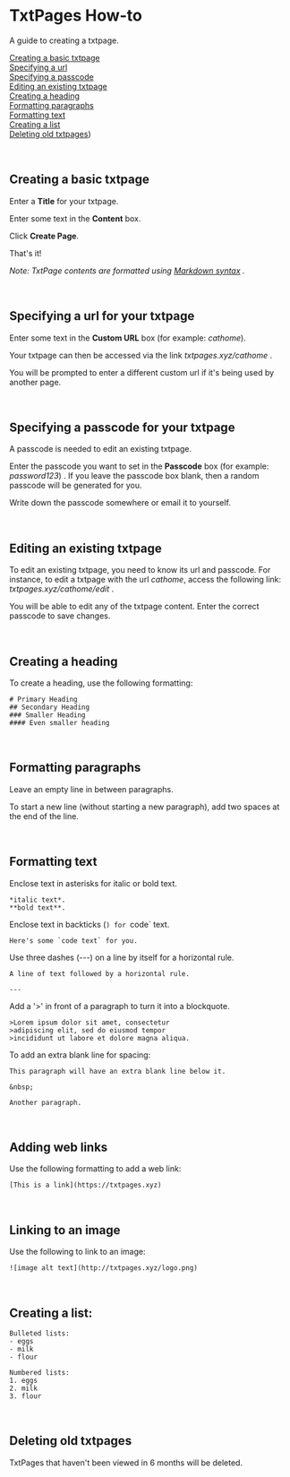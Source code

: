# TxtPages How-to

A guide to creating a txtpage.

[Creating a basic txtpage](#creating-a-basic-txtpage)  
[Specifying a url](#specifying-a-url-for-your-txtpage)  
[Specifying a passcode](#specifying-a-passcode-for-your-txtpage)  
[Editing an existing txtpage](#editing-an-existing-txtpage)  
[Creating a heading](#creating-a-heading)  
[Formatting paragraphs](#formatting-paragraphs)  
[Formatting text](#formatting-text)  
[Creating a list](#creating-a-list)  
[Deleting old txtpages](#deleting-old-txtpages))  

&nbsp;

## Creating a basic txtpage 

Enter a **Title** for your txtpage.  

Enter some text in the **Content** box.  

Click **Create Page**.

That's it!

*Note: TxtPage contents are formatted using [Markdown syntax](https://www.markdownguide.org/basic-syntax/#overview) .*

&nbsp;

## Specifying a url for your txtpage

Enter some text in the **Custom URL** box (for example: *cathome*).  

Your txtpage can then be accessed via the link *txtpages.xyz/cathome* .  

You will be prompted to enter a different custom url if it's being used by another page.

&nbsp;

## Specifying a passcode for your txtpage

A passcode is needed to edit an existing txtpage. 

Enter the passcode you want to set in the **Passcode** box (for example: *password123*) . If you leave the passcode box blank, then a random passcode will be generated for you.

Write down the passcode somewhere or email it to yourself.

&nbsp;

## Editing an existing txtpage

To edit an existing txtpage, you need to know its url and passcode. For instance, to edit a txtpage with the url *cathome*, access the following link: *txtpages.xyz/cathome/edit* .

You will be able to edit any of the txtpage content. Enter the correct passcode to save changes.

&nbsp;

## Creating a heading

To create a heading, use the following formatting:

```
# Primary Heading
## Secondary Heading
### Smaller Heading
#### Even smaller heading
```

&nbsp;

## Formatting paragraphs

Leave an empty line in between paragraphs.

To start a new line (without starting a new paragraph), add two spaces at the end of the line.

&nbsp;

## Formatting text

Enclose text in asterisks for italic or bold text.

```
*italic text*.  
**bold text**.
```

Enclose text in backticks (`) for `code` text.

```
Here's some `code text` for you.
```

Use three dashes (---) on a line by itself for a horizontal rule.

```
A line of text followed by a horizontal rule.

---

```

Add a '>' in front of a paragraph to turn it into a blockquote.

```
>Lorem ipsum dolor sit amet, consectetur
>adipiscing elit, sed do eiusmod tempor
>incididunt ut labore et dolore magna aliqua. 
```

To add an extra blank line for spacing:

```
This paragraph will have an extra blank line below it.

&nbsp;

Another paragraph.
```

&nbsp;

## Adding web links

Use the following formatting to add a web link:

```
[This is a link](https://txtpages.xyz)  
```

&nbsp;

## Linking to an image

Use the following to link to an image:

```
![image alt text](http://txtpages.xyz/logo.png)  
```

&nbsp;

## Creating a list:

```
Bulleted lists:  
- eggs  
- milk  
- flour  

Numbered lists:  
1. eggs  
2. milk  
3. flour  
```

&nbsp;

## Deleting old txtpages

TxtPages that haven't been viewed in 6 months will be deleted.

